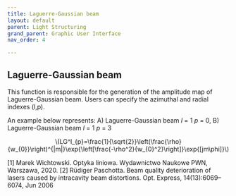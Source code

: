 ```yaml
---
title: Laguerre-Gaussian beam
layout: default
parent: Light Structuring
grand_parent: Graphic User Interface
nav_order: 4

---
```

## [](#header-2)Laguerre-Gaussian beam
<script id="MathJax-script" async src="https://cdn.jsdelivr.net/npm/mathjax@3/es5/tex-mml-chtml.js"></script>
This function is responsible for the generation of the amplitude map of Laguerre-Gaussian beam. 
Users can specify the azimuthal and radial indexes \(l,p\).



An example below represents: A) Laguerre-Gaussian beam _l_ = 1 _p_ = 0, B) Laguerre-Gaussian beam _l_ = 1 _p_ = 3
<p align="center">
\(LG^l_{p}=\frac{1}{\sqrt{2}}\left(\frac{\rho}{w_{0}}\right)^{|m|}\exp{\left[\frac{-\rho^2}{w_{0}^2}\right]}\exp{[jm\phi]}\)
<p>
 


[1] Marek Wichtowski. Optyka liniowa. Wydawnictwo Naukowe PWN, Warszawa, 2020.
[2] Rüdiger Paschotta. Beam quality deterioration of lasers caused by intracavity beam distortions. Opt. Express, 14(13):6069–6074, Jun 2006
